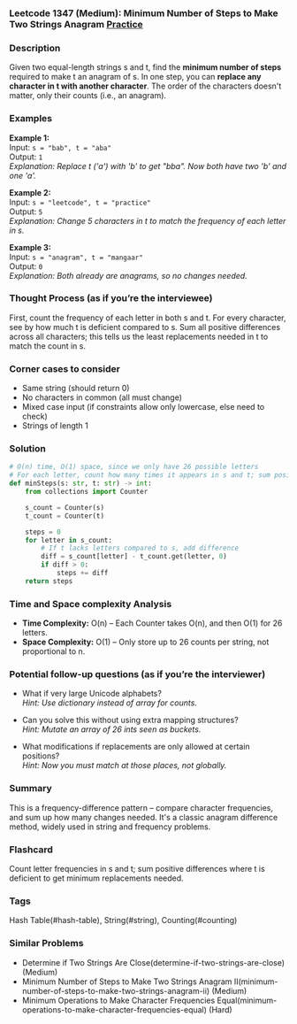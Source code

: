 ### Leetcode 1347 (Medium): Minimum Number of Steps to Make Two Strings Anagram [Practice](https://leetcode.com/problems/minimum-number-of-steps-to-make-two-strings-anagram)

### Description  
Given two equal-length strings s and t, find the **minimum number of steps** required to make t an anagram of s. 
In one step, you can **replace any character in t with another character**. The order of the characters doesn't matter, only their counts (i.e., an anagram).

### Examples  

**Example 1:**  
Input: `s = "bab", t = "aba"`  
Output: `1`  
*Explanation: Replace t ('a') with 'b' to get "bba". Now both have two 'b' and one 'a'.*

**Example 2:**  
Input: `s = "leetcode", t = "practice"`  
Output: `5`  
*Explanation: Change 5 characters in t to match the frequency of each letter in s.*

**Example 3:**  
Input: `s = "anagram", t = "mangaar"`  
Output: `0`  
*Explanation: Both already are anagrams, so no changes needed.*

### Thought Process (as if you’re the interviewee)  
First, count the frequency of each letter in both s and t. For every character, see by how much t is deficient compared to s. Sum all positive differences across all characters; this tells us the least replacements needed in t to match the count in s.

### Corner cases to consider  
- Same string (should return 0)
- No characters in common (all must change)
- Mixed case input (if constraints allow only lowercase, else need to check)
- Strings of length 1

### Solution

```python
# O(n) time, O(1) space, since we only have 26 possible letters
# For each letter, count how many times it appears in s and t; sum positive shortfalls in t.
def minSteps(s: str, t: str) -> int:
    from collections import Counter

    s_count = Counter(s)
    t_count = Counter(t)

    steps = 0
    for letter in s_count:
        # If t lacks letters compared to s, add difference
        diff = s_count[letter] - t_count.get(letter, 0)
        if diff > 0:
            steps += diff
    return steps
```

### Time and Space complexity Analysis  
- **Time Complexity:** O(n) – Each Counter takes O(n), and then O(1) for 26 letters.
- **Space Complexity:** O(1) – Only store up to 26 counts per string, not proportional to n.

### Potential follow-up questions (as if you’re the interviewer)  

- What if very large Unicode alphabets?   
  *Hint: Use dictionary instead of array for counts.*

- Can you solve this without using extra mapping structures?   
  *Hint: Mutate an array of 26 ints seen as buckets.*

- What modifications if replacements are only allowed at certain positions?   
  *Hint: Now you must match at those places, not globally.*

### Summary
This is a frequency-difference pattern – compare character frequencies, and sum up how many changes needed. It's a classic anagram difference method, widely used in string and frequency problems.


### Flashcard
Count letter frequencies in s and t; sum positive differences where t is deficient to get minimum replacements needed.

### Tags
Hash Table(#hash-table), String(#string), Counting(#counting)

### Similar Problems
- Determine if Two Strings Are Close(determine-if-two-strings-are-close) (Medium)
- Minimum Number of Steps to Make Two Strings Anagram II(minimum-number-of-steps-to-make-two-strings-anagram-ii) (Medium)
- Minimum Operations to Make Character Frequencies Equal(minimum-operations-to-make-character-frequencies-equal) (Hard)